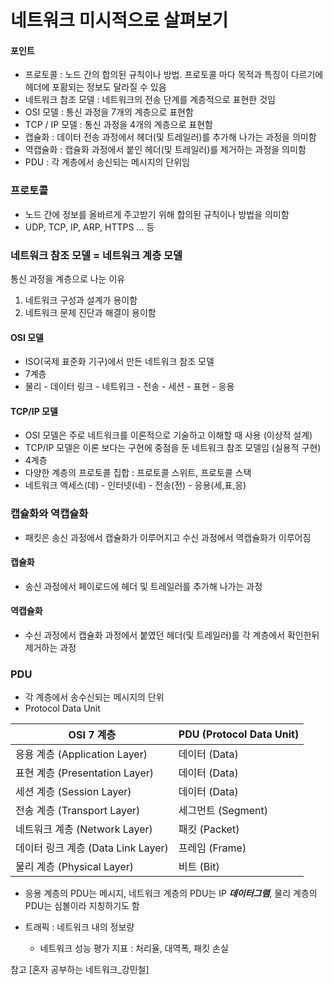# 네트워크 미시적으로 살펴보기

#### 포인트

- 프로토콜 : 노드 간의 합의된 규칙이나 방법. 프로토콜 마다 목적과 특징이 다르기에 헤더에 포홤되는 정보도 달라질 수 있음
- 네트워크 참조 모델 : 네트워크의 전송 단계를 계층적으로 표현한 것임
- OSI 모델 : 통신 과정을 7개의 계층으로 표현함
- TCP / IP 모델 : 통신 과정을 4개의 계층으로 표현함
- 캡슐화 : 데이터 전송 과정에서 헤더(및 트레일러)를 추가해 나가는 과정을 의미함
- 역캡슐화 : 캡슐화 과정에서 붙인 헤더(및 트레일러)를 제거하는 과정을 의미함
- PDU : 각 계층에서 송신되는 메시지의 단위임

### 프로토콜

- 노드 간에 정보를 올바르게 주고받기 위해 합의된 규칙이나 방법을 의미함
- UDP, TCP, IP, ARP, HTTPS ... 등

### 네트워크 참조 모델 = 네트워크 계층 모델

통신 과정을 계층으로 나눈 이유

1. 네트워크 구성과 설계가 용이함
2. 네트워크 문제 진단과 해결이 용이함

#### OSI 모델

- ISO(국제 표준화 기구)에서 만든 네트워크 참조 모델
- 7계층
- 물리 - 데이터 링크 - 네트워크 - 전송 - 세션 - 표현 - 응용

#### TCP/IP 모델

- OSI 모델은 주로 네트워크를 이론적으로 기술하고 이해할 때 사용 (이상적 설계)
- TCP/IP 모델은 이론 보다는 구현에 중점을 둔 네트워크 참조 모델임 (실용적 구현)
- 4계층
- 다양한 계층의 프로토콜 집합 : 프로토콜 스위트, 프로토콜 스택
- 네트워크 액세스(데) - 인터넷(네) - 전송(전) - 응용(세,표,응)

### 캡슐화와 역캡슐화

- 패킷은 송신 과정에서 캡슐화가 이루어지고 수신 과정에서 역캡슐화가 이루어짐

#### 캡슐화

- 송신 과정에서 페이로드에 헤더 및 트레일러를 추가해 나가는 과정

#### 역캡슐화

- 수신 과정에서 캡슐화 과정에서 붙였던 헤더(및 트레일러)를 각 계층에서 확인한뒤 제거하는 과정

### PDU

- 각 계층에서 송수신되는 메시지의 단위
- Protocol Data Unit

| OSI 7 계층                         | PDU (Protocol Data Unit) |
| ---------------------------------- | ------------------------ |
| 응용 계층 (Application Layer)      | 데이터 (Data)            |
| 표현 계층 (Presentation Layer)     | 데이터 (Data)            |
| 세션 계층 (Session Layer)          | 데이터 (Data)            |
| 전송 계층 (Transport Layer)        | 세그먼트 (Segment)       |
| 네트워크 계층 (Network Layer)      | 패킷 (Packet)            |
| 데이터 링크 계층 (Data Link Layer) | 프레임 (Frame)           |
| 물리 계층 (Physical Layer)         | 비트 (Bit)               |

- 응용 계층의 PDU는 메시지, 네트워크 계층의 PDU는 IP **_데이터그램_**, 물리 계층의 PDU는 심볼이라 지칭하기도 함

- 트래픽 : 네트워크 내의 정보량
  - 네트워크 성능 평가 지표 : 처리율, 대역폭, 패킷 손실

참고 [혼자 공부하는 네트워크_강민철]
